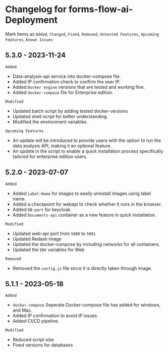 # Changelog for forms-flow-ai-Deployment

Mark  items as `Added`, `Changed`, `Fixed`, `Removed`, `Untested Features`, `Upcoming Features`, `Known Issues`

## 5.3.0 - 2023-11-24

`Added`

*  Data-analysis-api service into docker-compose file.
*  Added IP confirmation check to confirm the user IP.
*  Added `Docker engine` versions that are tested and working fine.
*  Added `docker-compose` file for Enterprise edition.

`Modified`

*  Updated batch script by adding tested docker-versions
*  Updated shell script for better understanding.
*  Modified the environment variables.

`Upcoming Features`

* An update will be introduced to provide users with the option to run the data analysis API, making it an optional feature.
* An update in the script to enable a quick installation process specifically tailored for enterprise edition users.

## 5.2.0 - 2023-07-07

`Added`

*  Added `Label-Name` for images to easily uninstall images using label name.
*  Added a checkpoint for webapi to check whether it runs in the browser.
*  Added `DB-port` for keycloak.
*  Added `Documents-api` container as a new feature in quick installation.


`Modified`

*  Updated web-api port from `5000` to `5001`
*  Updated Redash image 
*  Updated the docker-compose by including networks for all containers.
*  Updated the `ENV` variables for Web


`Removed`

*  Removed the `config.js` file since it is directly taken through image.


## 5.1.1 - 2023-05-18


`Added`

* `docker-compose` Seperate Docker-compose file has added for windows, and Mac.
*  Added IP confirmation to avoid IP issues.
*  Added CI/CD pipeline.


`Modified`

*  Reduced script size
*  Fixed versions for databases
